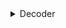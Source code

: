 <details>
  <summary>Decoder</summary>
  
  > digi logic device that translates a binary input code into a single output
  > 
  > ONLY 1 OUTPUT

<details>
  <summary>2-4 decoder</summary>

  
</details>
</details>

